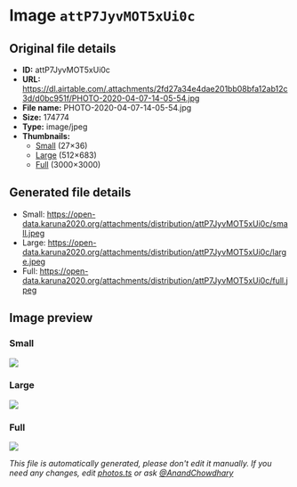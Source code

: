 # Image `attP7JyvMOT5xUi0c`

## Original file details

- **ID:** attP7JyvMOT5xUi0c
- **URL:** https://dl.airtable.com/.attachments/2fd27a34e4dae201bb08bfa12ab12c3d/d0bc951f/PHOTO-2020-04-07-14-05-54.jpg
- **File name:** PHOTO-2020-04-07-14-05-54.jpg
- **Size:** 174774
- **Type:** image/jpeg
- **Thumbnails:**
  - [Small](https://dl.airtable.com/.attachmentThumbnails/d6c47ed8ad4dc4ae089154db6044f546/1bdcac76) (27×36)
  - [Large](https://dl.airtable.com/.attachmentThumbnails/ac6e84dd2c4c1c2b1ca4cf064f001934/d2a5ebd7) (512×683)
  - [Full](https://dl.airtable.com/.attachmentThumbnails/81f16be24eb7892b25d203b5ba36234f/8e2d0366) (3000×3000)

## Generated file details

- Small: https://open-data.karuna2020.org/attachments/distribution/attP7JyvMOT5xUi0c/small.jpeg
- Large: https://open-data.karuna2020.org/attachments/distribution/attP7JyvMOT5xUi0c/large.jpeg
- Full: https://open-data.karuna2020.org/attachments/distribution/attP7JyvMOT5xUi0c/full.jpeg

## Image preview

### Small

![](https://open-data.karuna2020.org/attachments/distribution/attP7JyvMOT5xUi0c/small.jpeg)

### Large

![](https://open-data.karuna2020.org/attachments/distribution/attP7JyvMOT5xUi0c/large.jpeg)

### Full

![](https://open-data.karuna2020.org/attachments/distribution/attP7JyvMOT5xUi0c/full.jpeg)

_This file is automatically generated, please don't edit it manually. If you need any changes, edit [photos.ts](/photos.ts) or ask [@AnandChowdhary](https://github.com/AnandChowdhary)_

